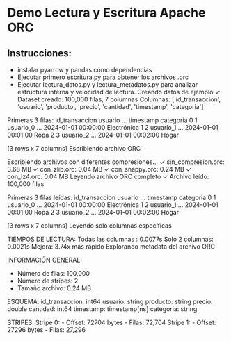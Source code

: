 # Demo Lectura y Escritura Apache ORC

## Instrucciones:
 - instalar pyarrow y pandas como dependencias
 - Ejecutar primero escritura.py para obtener los archivos .orc
 - Ejecutar lectura_datos.py y lectura_metadatos.py para analizar estructura interna y velocidad de lectura.
Creando datos de ejemplo
✓ Dataset creado: 100,000 filas, 7 columnas
  Columnas: ['id_transaccion', 'usuario', 'producto', 'precio', 'cantidad', 'timestamp', 'categoria']

Primeras 3 filas:
   id_transaccion    usuario  ...           timestamp    categoria
0               1  usuario_0  ... 2024-01-01 00:00:00  Electrónica
1               2  usuario_1  ... 2024-01-01 00:01:00         Ropa
2               3  usuario_2  ... 2024-01-01 00:02:00        Hogar

[3 rows x 7 columns]
Escribiendo archivo ORC

Escribiendo archivos con diferentes compresiones...
  ✓ sin_compresion.orc: 3.68 MB
  ✓ con_zlib.orc: 0.04 MB
  ✓ con_snappy.orc: 0.24 MB
  ✓ con_lz4.orc: 0.04 MB
Leyendo archivo ORC completo
✓ Archivo leído: 100,000 filas

Primeras 3 filas leídas:
   id_transaccion    usuario  ...           timestamp    categoria
0               1  usuario_0  ... 2024-01-01 00:00:00  Electrónica
1               2  usuario_1  ... 2024-01-01 00:01:00         Ropa
2               3  usuario_2  ... 2024-01-01 00:02:00        Hogar

[3 rows x 7 columns]
Leyendo solo columnas específicas

 TIEMPOS DE LECTURA:
  Todas las columnas : 0.0077s
  Solo 2 columnas: 0.0021s
  Mejora: 3.74x más rápido
Explorando metadata del archivo ORC

INFORMACIÓN GENERAL:
  - Número de filas: 100,000
  - Número de stripes: 2
  - Tamaño archivo: 0.24 MB

ESQUEMA:
  id_transaccion: int64
usuario: string
producto: string
precio: double
cantidad: int64
timestamp: timestamp[ns]
categoria: string

STRIPES:
  Stripe 0:
    - Offset: 72704 bytes
    - Filas: 72,704
  Stripe 1:
    - Offset: 27296 bytes
    - Filas: 27,296
